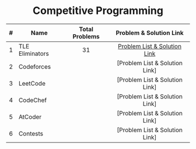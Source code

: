 <h1 align="center"> Competitive Programming </h1>

<!-- <h3>Problem Solving 2025 : <a href="" target="_blank">Problem List & Solution Link</a> </h3> -->


| # | Name | Total Problems | Problem & Solution Link | 
|:-:|------|:--------------:|:-----------------------:|
| 1 | TLE Eliminators | 31 | [Problem List & Solution Link](https://github.com/Tamiim-Iqbal/Competitive-Programming/tree/main/TLE-Eliminators) |
| 2 | Codeforces |  | [Problem List & Solution Link] |
| 3 | LeetCode   |  | [Problem List & Solution Link] |
| 4 | CodeChef   |  | [Problem List & Solution Link] |
| 5 | AtCoder    |  | [Problem List & Solution Link] |
| 6 | Contests   |  | [Problem List & Solution Link] |